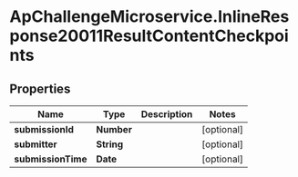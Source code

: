 # ApChallengeMicroservice.InlineResponse20011ResultContentCheckpoints

## Properties
Name | Type | Description | Notes
------------ | ------------- | ------------- | -------------
**submissionId** | **Number** |  | [optional] 
**submitter** | **String** |  | [optional] 
**submissionTime** | **Date** |  | [optional] 


